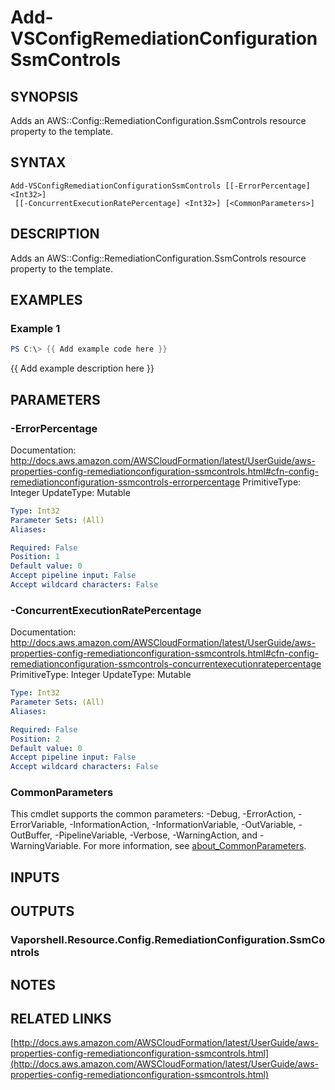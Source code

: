 # Add-VSConfigRemediationConfigurationSsmControls

## SYNOPSIS
Adds an AWS::Config::RemediationConfiguration.SsmControls resource property to the template.

## SYNTAX

```
Add-VSConfigRemediationConfigurationSsmControls [[-ErrorPercentage] <Int32>]
 [[-ConcurrentExecutionRatePercentage] <Int32>] [<CommonParameters>]
```

## DESCRIPTION
Adds an AWS::Config::RemediationConfiguration.SsmControls resource property to the template.

## EXAMPLES

### Example 1
```powershell
PS C:\> {{ Add example code here }}
```

{{ Add example description here }}

## PARAMETERS

### -ErrorPercentage
Documentation: http://docs.aws.amazon.com/AWSCloudFormation/latest/UserGuide/aws-properties-config-remediationconfiguration-ssmcontrols.html#cfn-config-remediationconfiguration-ssmcontrols-errorpercentage
PrimitiveType: Integer
UpdateType: Mutable

```yaml
Type: Int32
Parameter Sets: (All)
Aliases:

Required: False
Position: 1
Default value: 0
Accept pipeline input: False
Accept wildcard characters: False
```

### -ConcurrentExecutionRatePercentage
Documentation: http://docs.aws.amazon.com/AWSCloudFormation/latest/UserGuide/aws-properties-config-remediationconfiguration-ssmcontrols.html#cfn-config-remediationconfiguration-ssmcontrols-concurrentexecutionratepercentage
PrimitiveType: Integer
UpdateType: Mutable

```yaml
Type: Int32
Parameter Sets: (All)
Aliases:

Required: False
Position: 2
Default value: 0
Accept pipeline input: False
Accept wildcard characters: False
```

### CommonParameters
This cmdlet supports the common parameters: -Debug, -ErrorAction, -ErrorVariable, -InformationAction, -InformationVariable, -OutVariable, -OutBuffer, -PipelineVariable, -Verbose, -WarningAction, and -WarningVariable. For more information, see [about_CommonParameters](http://go.microsoft.com/fwlink/?LinkID=113216).

## INPUTS

## OUTPUTS

### Vaporshell.Resource.Config.RemediationConfiguration.SsmControls
## NOTES

## RELATED LINKS

[http://docs.aws.amazon.com/AWSCloudFormation/latest/UserGuide/aws-properties-config-remediationconfiguration-ssmcontrols.html](http://docs.aws.amazon.com/AWSCloudFormation/latest/UserGuide/aws-properties-config-remediationconfiguration-ssmcontrols.html)

